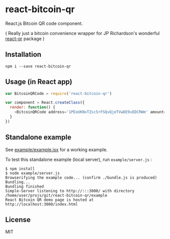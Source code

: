 # react-bitcoin-qr

React.js Bitcoin QR code component.

( Really just a bitcoin convenience wrapper for JP Richardson's wonderful [react-qr](https://github.com/jprichardson/react-qr) package )

## Installation

    npm i --save react-bitcoin-qr


## Usage (in React app)

```js
var BitcoinQRCode = require('react-bitcoin-qr')

var component = React.createClass({
  render: function() {
    <BitcoinQRCode address='1PEoUKNxTZsc5rFSQvQjeTVwDE9vEDCRWm' amount='100000' message='One hundred thousand satoshi (1 mBTC) donation to BitGive' />
  }
})
```

## Standalone example

See [example/example.jsx](example/example.jsx) for a working example. 

To test this standalone example (local server), run `example/server.js` :

```
$ npm install
$ node example/server.js
Browserifying the example code... (confirm ./bundle.js is produced)
Bundling...
Bundling finished
Simple-Server listening to http://:::3000/ with directory /home/user/projs/git/react-bitcoin-qr/example
React Bitcoin QR demo page is hosted at http://localhost:3000/index.html
```

## License

MIT
